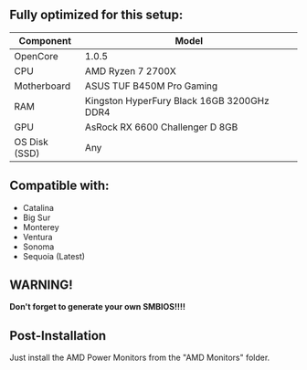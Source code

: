 ## Fully optimized for this setup:

| **Component**    | **Model**                                  |
| ---------------- | ------------------------------------------ |
| OpenCore         | 1.0.5 |
| CPU              | AMD Ryzen 7 2700X      |
| Motherboard      | ASUS TUF B450M Pro Gaming |
| RAM              | Kingston HyperFury Black 16GB 3200GHz DDR4 |
| GPU              | AsRock RX 6600 Challenger D 8GB                             |                              
| OS Disk (SSD)    |  Any      |

## Compatible with:
- Catalina
- Big Sur
- Monterey
- Ventura
- Sonoma
- Sequoia (Latest)

## WARNING!
**Don't forget to generate your own SMBIOS!!!!**

## Post-Installation
Just install the AMD Power Monitors from the "AMD Monitors" folder.
